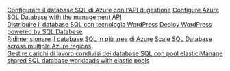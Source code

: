<span data-ttu-id="a7066-101">[Configurare il database SQL di Azure con l'API di gestione][1] </span><span class="sxs-lookup"><span data-stu-id="a7066-101">[Configure Azure SQL Database with the management API][1] </span></span>  
<span data-ttu-id="a7066-102">[Distribuire il database SQL con tecnologia WordPress][4] </span><span class="sxs-lookup"><span data-stu-id="a7066-102">[Deploy WordPress powered by SQL Database][4] </span></span>  
<span data-ttu-id="a7066-103">[Ridimensionare il database SQL in più aree di Azure][2] </span><span class="sxs-lookup"><span data-stu-id="a7066-103">[Scale SQL Database across multiple Azure regions][2] </span></span>  
<span data-ttu-id="a7066-104">[Gestire carichi di lavoro condivisi dei database SQL con pool elastici][3]</span><span class="sxs-lookup"><span data-stu-id="a7066-104">[Manage shared SQL database workloads with elastic pools][3]</span></span>

[1]: https://github.com/Azure-Samples/sql-database-java-manage-db
[2]: https://github.com/Azure-Samples/sql-database-java-manage-sql-databases-across-regions
[3]: ../java-sdk-manage-sql-elastic-pools.md
[4]: https://github.com/Azure-Samples/app-service-java-manage-data-connections-for-web-apps